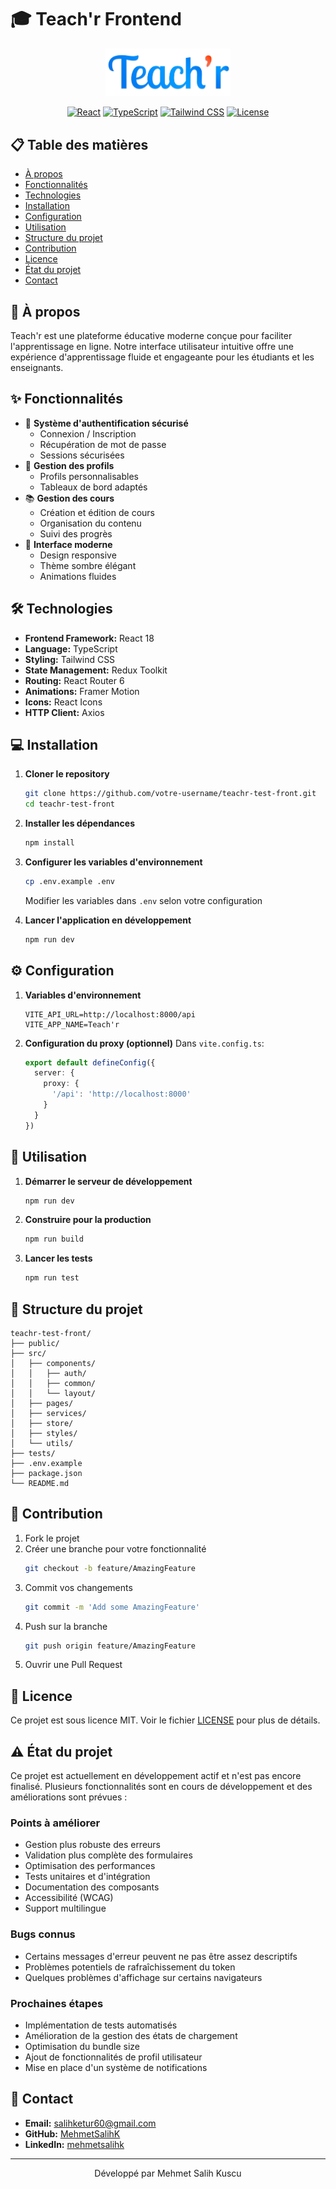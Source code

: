 # 🎓 Teach'r Frontend

<div align="center">
  <img src="public/logo.png" alt="Teach'r Logo" width="200"/>
  
  [![React](https://img.shields.io/badge/React-18.2.0-blue.svg)](https://reactjs.org/)
  [![TypeScript](https://img.shields.io/badge/TypeScript-4.9.5-blue.svg)](https://www.typescriptlang.org/)
  [![Tailwind CSS](https://img.shields.io/badge/Tailwind_CSS-3.3.0-38B2AC.svg)](https://tailwindcss.com/)
  [![License](https://img.shields.io/badge/License-MIT-green.svg)](LICENSE)
</div>

## 📋 Table des matières

- [À propos](#-à-propos)
- [Fonctionnalités](#-fonctionnalités)
- [Technologies](#-technologies)
- [Installation](#-installation)
- [Configuration](#-configuration)
- [Utilisation](#-utilisation)
- [Structure du projet](#-structure-du-projet)
- [Contribution](#-contribution)
- [Licence](#-licence)
- [État du projet](#-état-du-projet)
- [Contact](#-contact)

## 🎯 À propos

Teach'r est une plateforme éducative moderne conçue pour faciliter l'apprentissage en ligne. Notre interface utilisateur intuitive offre une expérience d'apprentissage fluide et engageante pour les étudiants et les enseignants.

## ✨ Fonctionnalités

- 🔐 **Système d'authentification sécurisé**
  - Connexion / Inscription
  - Récupération de mot de passe
  - Sessions sécurisées
- 👤 **Gestion des profils**
  - Profils personnalisables
  - Tableaux de bord adaptés
- 📚 **Gestion des cours**
  - Création et édition de cours
  - Organisation du contenu
  - Suivi des progrès
- 🎨 **Interface moderne**
  - Design responsive
  - Thème sombre élégant
  - Animations fluides

## 🛠 Technologies

- **Frontend Framework:** React 18
- **Language:** TypeScript
- **Styling:** Tailwind CSS
- **State Management:** Redux Toolkit
- **Routing:** React Router 6
- **Animations:** Framer Motion
- **Icons:** React Icons
- **HTTP Client:** Axios

## 💻 Installation

1. **Cloner le repository**
   ```bash
   git clone https://github.com/votre-username/teachr-test-front.git
   cd teachr-test-front
   ```

2. **Installer les dépendances**
   ```bash
   npm install
   ```

3. **Configurer les variables d'environnement**
   ```bash
   cp .env.example .env
   ```
   Modifier les variables dans `.env` selon votre configuration

4. **Lancer l'application en développement**
   ```bash
   npm run dev
   ```

## ⚙️ Configuration

1. **Variables d'environnement**
   ```env
   VITE_API_URL=http://localhost:8000/api
   VITE_APP_NAME=Teach'r
   ```

2. **Configuration du proxy (optionnel)**
   Dans `vite.config.ts`:
   ```typescript
   export default defineConfig({
     server: {
       proxy: {
         '/api': 'http://localhost:8000'
       }
     }
   })
   ```

## 🚀 Utilisation

1. **Démarrer le serveur de développement**
   ```bash
   npm run dev
   ```

2. **Construire pour la production**
   ```bash
   npm run build
   ```

3. **Lancer les tests**
   ```bash
   npm run test
   ```

## 📁 Structure du projet

```
teachr-test-front/
├── public/
├── src/
│   ├── components/
│   │   ├── auth/
│   │   ├── common/
│   │   └── layout/
│   ├── pages/
│   ├── services/
│   ├── store/
│   ├── styles/
│   └── utils/
├── tests/
├── .env.example
├── package.json
└── README.md
```

## 🤝 Contribution

1. Fork le projet
2. Créer une branche pour votre fonctionnalité
   ```bash
   git checkout -b feature/AmazingFeature
   ```
3. Commit vos changements
   ```bash
   git commit -m 'Add some AmazingFeature'
   ```
4. Push sur la branche
   ```bash
   git push origin feature/AmazingFeature
   ```
5. Ouvrir une Pull Request

## 📄 Licence

Ce projet est sous licence MIT. Voir le fichier [LICENSE](LICENSE) pour plus de détails.

## ⚠️ État du projet

Ce projet est actuellement en développement actif et n'est pas encore finalisé. Plusieurs fonctionnalités sont en cours de développement et des améliorations sont prévues :

### Points à améliorer
- Gestion plus robuste des erreurs
- Validation plus complète des formulaires
- Optimisation des performances
- Tests unitaires et d'intégration
- Documentation des composants
- Accessibilité (WCAG)
- Support multilingue

### Bugs connus
- Certains messages d'erreur peuvent ne pas être assez descriptifs
- Problèmes potentiels de rafraîchissement du token
- Quelques problèmes d'affichage sur certains navigateurs

### Prochaines étapes
- Implémentation de tests automatisés
- Amélioration de la gestion des états de chargement
- Optimisation du bundle size
- Ajout de fonctionnalités de profil utilisateur
- Mise en place d'un système de notifications

## 📧 Contact

- **Email:** salihketur60@gmail.com
- **GitHub:** [MehmetSalihK](https://github.com/MehmetSalihK)
- **LinkedIn:** [mehmetsalihk](https://www.linkedin.com/in/mehmetsalihk)

---

<div align="center">
  Développé par Mehmet Salih Kuscu
</div>

